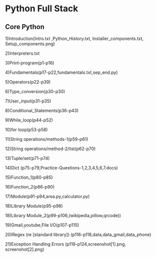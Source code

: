 # Python Full Stack
Core Python
-------------
1)Introduction(Intro.txt ,Python_History.txt, Installer_components.txt, Setup_components.png)

2)Interpreters.txt

3)Print-program(p1-p16)

4)Fundamentals(p17-p22,fundamentals.txt,sep_end.py)

5)Operators(p22-p39)

6)Type_conversion(p30-p30)

7)User_input(p31-p35)

8)Conditional_Statements(p36-p43)

9)While_loop(p44-p52)

10)for loop(p53-p58)

11)String operations/methods-1(p59-p61)

12)String operations/method-2/list(p62-p70)

13)Tuple/set(p71-p74)

14)Dict (p75-p79,Practice-Questions-1,2,3,4,5,6,7.docs)

15)Function_1(p80-p85)

16)Function_2(p86-p90)

17)Module(p91-p94,area.py,calculator.py)

18)Library Module(p95-p98)

18)Library Module_2(p99-p106,(wikipedia,pillow,qrcode))

19)Gmail,youtube,File I/O(p107-p115)

20)Regex (re [standard library]) (p116-p118,data,data_gmail,data_phone)

21)Exception Handling Errors (p119-p124,screenshot[1].png, screenshot[2].png)